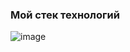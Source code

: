 ### Мой стек технологий

![image](https://avatars.mds.yandex.net/i?id=db95e6feb9864691f5f3cdf89b188ba730f0c37d-4551157-images-thumbs&n=13)
